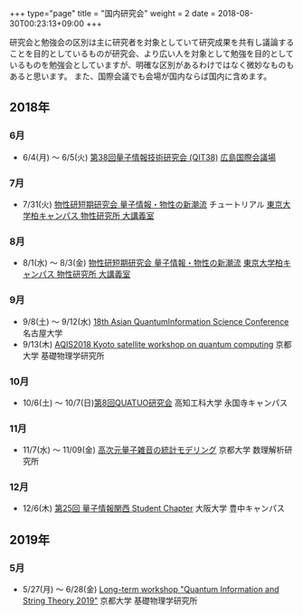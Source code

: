 +++
type="page"
title = "国内研究会"
weight = 2
date = 2018-08-30T00:23:13+09:00
+++

研究会と勉強会の区別は主に研究者を対象としていて研究成果を共有し議論することを目的としているものが研究会、より広い人を対象として勉強を目的としているものを勉強会としていますが、明確な区別があるわけではなく微妙なものもあると思います。
また、国際会議でも会場が国内ならば国内に含めます。

## 2018年

### 6月
- 6/4(月) ～ 6/5(火) [第38回量子情報技術研究会 (QIT38)](https://staff.aist.go.jp/s-kawabata/qit/qit38/)
  [広島国際会議場](http://www.pcf.city.hiroshima.jp/icch/index.html)

### 7月
- 7/31(火) [物性研短期研究会 量子情報・物性の新潮流](http://www.qi.t.u-tokyo.ac.jp/workshop/NQuIC2018/) チュートリアル
  [東京大学柏キャンパス 物性研究所 大講義室](http://www.qi.t.u-tokyo.ac.jp/workshop/NQuIC2018/access.html)

### 8月
- 8/1(水) 〜 8/3(金) [物性研短期研究会 量子情報・物性の新潮流](http://www.qi.t.u-tokyo.ac.jp/workshop/NQuIC2018/)
  [東京大学柏キャンパス 物性研究所 大講義室](http://www.qi.t.u-tokyo.ac.jp/workshop/NQuIC2018/access.html)

### 9月
- 9/8(土) ～ 9/12(水) [18th Asian QuantumInformation Science Conference](http://aqis-conf.org/2018/)
  名古屋大学
- 9/13(木) [AQIS2018 Kyoto satellite workshop on quantum computing](http://www2.yukawa.kyoto-u.ac.jp/~aqis2018/index.php)
  京都大学 基礎物理学研究所

### 10月
- 10/6(土) 〜 10/7(日)[第8回QUATUO研究会](http://www.sceng.kochi-tech.ac.jp/koban/quatuo/doku.php?id=%E7%AC%AC8%E5%9B%9Equatuo%E7%A0%94%E7%A9%B6%E4%BC%9A)
  高知工科大学 永国寺キャンパス
### 11月
- 11/7(水) ～ 11/09(金) [高次元量子雑音の統計モデリング](http://www.kurims.kyoto-u.ac.jp/~kyodo/workshop-ja.html)
  京都大学 数理解析研究所

### 12月
- 12/6(木) [第25回 量子情報関西 Student Chapter](https://sites.google.com/site/qikansai/25meeting)
  大阪大学 豊中キャンパス

## 2019年

### 5月
- 5/27(月) 〜 6/28(金) [Long-term workshop "Quantum Information and String Theory 2019"](https://www2.yukawa.kyoto-u.ac.jp/~qist2019/index.php)
  京都大学 基礎物理学研究所
